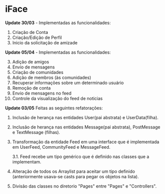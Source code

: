 # iFace

**Update 30/03** -
Implementadas as funcionalidades:
  1. Criação de Conta
  2. Criação/Edição de Perfil
  3. Inicio da solicitação de amizade
 
 
**Update 05/04** -
Implementadas as funcionalidades:

  3. Adição de amigos
  4. Envio de mensagens
  5. Criação de comunidades
  6.  Adição de membros (às comunidades)
  7.  Recuperar informações sobre um determinado usuário
  8.  Remoção de conta
  9.  Envio de mensagens no feed
  10.  Controle da visualização do feed de noticias


**Update 03/05**
Feitas as seguintes refatorações:
  1. Inclusão de herança nas entidades User(pai abstrata) e UserData(filha).
  2. Inclusão de herança nas entidades Message(pai abstrata), PostMessage e TextMessage (filhas).
  3. Transformação da entidade Feed em uma interface que é implementada em UserFeed, CommunityFeed e MessageFeed.
     
       3.1. Feed recebe um tipo genérico que é definido nas classes que a implementam.
  5. Alteração de todos os Arraylist para aceitar um tipo definido (anteriormente usava-se casts para pegar os objetos na lista).
  6. Divisão das classes no diretorio "Pages" entre "Pages" e "Controllers".

